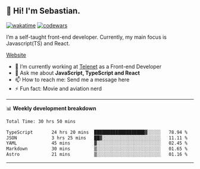 ## 👋 Hi! I'm Sebastian.

[![wakatime](https://wakatime.com/badge/user/df0036c6-328a-4a39-be9b-e49417ed22a1.svg)](https://wakatime.com/@df0036c6-328a-4a39-be9b-e49417ed22a1)
[![codewars](https://www.codewars.com/users/sebavuye/badges/small)](https://www.codewars.com/users/sebavuye)

I’m a self-taught front-end developer. Currently, my main focus is Javascript(TS) and React.

[Website](https://sebastianvuye.be)

- 🔭 I’m currently working at [Telenet](https://telenet.be/) as a Front-end Developer
- 💬 Ask me about **JavaScript, TypeScript and React**
- 📫 How to reach me: Send me a message here
- ⚡ Fun fact: Movie and aviation nerd

-------

📊 **Weekly development breakdown**

<!--START_SECTION:waka-->

```txt
Total Time: 30 hrs 50 mins

TypeScript       24 hrs 20 mins  ███████████████████▓░░░░░   78.94 %
JSON             3 hrs 25 mins   ██▓░░░░░░░░░░░░░░░░░░░░░░   11.11 %
YAML             45 mins         ▓░░░░░░░░░░░░░░░░░░░░░░░░   02.45 %
Markdown         30 mins         ▒░░░░░░░░░░░░░░░░░░░░░░░░   01.65 %
Astro            21 mins         ▒░░░░░░░░░░░░░░░░░░░░░░░░   01.16 %
```

<!--END_SECTION:waka-->
-------

